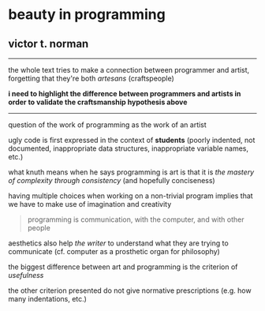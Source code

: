 # beauty in programming

## victor t. norman

---

the whole text tries to make a connection between programmer and artist, forgetting that they're both *artesans* (craftspeople)

**i need to highlight the difference between programmers and artists in order to validate the craftsmanship hypothesis above**

---

question of the work of programming as the work of an artist

ugly code is first expressed in the context of **students** (poorly indented, not documented, inappropriate data structures, inappropriate variable names, etc.)

what knuth means when he says programming is art is that it is *the mastery of complexity through consistency* (and hopefully conciseness)

having multiple choices when working on a non-trivial program implies that we have to make use of imagination and creativity

> programming is communication, with the computer, and with other people

aesthetics also help *the writer* to understand what they are trying to communicate (cf. computer as a prosthetic organ for philosophy)

the biggest difference between art and programming is the criterion of *usefulness*

the other criterion presented do not give normative prescriptions (e.g. how many indentations, etc.)